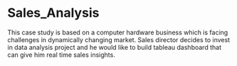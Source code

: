 # Sales_Analysis
This case study is based on a computer hardware business which is facing challenges in dynamically changing market. Sales director decides to invest in data analysis project and he would like to build tableau dashboard that can give him real time sales insights.

